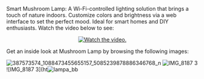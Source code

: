 
Smart Mushroom Lamp: A Wi-Fi-controlled lighting solution that brings a touch of nature indoors. Customize colors and brightness via a web interface to set the perfect mood. Ideal for smart homes and DIY enthusiasts.
Watch the video below to see:

<p align="center">
  <a href="https://youtu.be/C2W9qRDupLg">
     <img src="https://img.youtu.be/C2W9qRDupLg?t=12.jpg" alt="Watch the video.">
  </a>
</p>

Get an inside look at Mushroom Lamp by browsing the following images:

<p align="center">
  
  ![387573574_1088473455655157_5085239878886346768_n](https://github.com/oliwiakruczyk/SmartMushroomLamp/assets/150608343/78e01aaf-1192-4b05-96cb-8efaf7abee82)
  ![IMG_8187 3](https://github.com/oliwiakruczyk/SmartMushroomLamp/assets/150608343/747555b4-9256-4e43-a23a-f7b559609067)
  ![IMG_8187 3](ht![lampa_bb](https://github.com/oliwiakruczyk/SmartMushroomLamp/assets/150608343/727eaf65-60df-4ae6-af12-03419c24bf3c)
</p>

